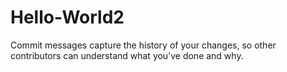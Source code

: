 # Hello-World2
Commit messages capture the history of your changes, so other contributors can understand what you’ve done and why.
